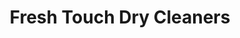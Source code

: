 ---
title: "Fresh Touch Dry Cleaners"
url: /winchester/fresh-touch-dry-cleaners/
shop: Wäscherei
---